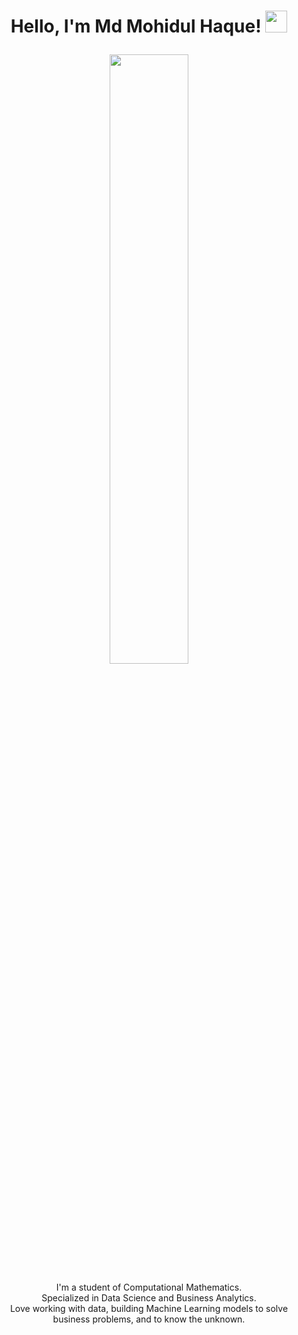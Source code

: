 <h1><p align="center">Hello, I'm Md Mohidul Haque! <a href="https://github.com/MohidulHaqueTushar"><img src="https://media.giphy.com/media/hvRJCLFzcasrR4ia7z/giphy.gif" width="35px"></h1></a></p>
<p align="center" ><img 
 src="https://user-images.githubusercontent.com/74038190/212749447-bfb7e725-6987-49d9-ae85-2015e3e7cc41.gif" width="50%"/></p>

<p align="center">I'm a student of Computational Mathematics.<br/>Specialized in Data Science and Business Analytics.<br>Love working with data, building Machine Learning models to solve business problems, and to know the unknown.<br></p><br/>

